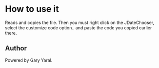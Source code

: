 # How to use it
Reads and copies the file. Then you must right click on the JDateChooser, select the customize code option.. and paste the code you copied earlier there.

## Author
Powered by Gary Yaral.
